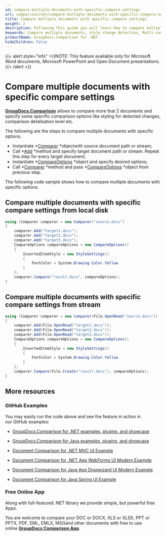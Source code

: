 ```yaml
---
id: compare-multiple-documents-with-specific-compare-settings
url: comparison/net/compare-multiple-documents-with-specific-compare-settings
title: Compare multiple documents with specific compare settings
weight: 2
description: Following this guide you will learn how to compare multiple documents with different customisations - style detection, change comparison detalisation level and more.
keywords: Compare multiple documents, style change detection, Multi-compare files
productName: GroupDocs.Comparison for .NET
hideChildren: False
---
```

{{< alert style="info" >}}NOTE: This feature available only for Microsoft Word documents, Microsoft PowerPoint and Open Document presentations.{{< /alert >}}

# Compare multiple documents with specific compare settings

[**GroupDocs.Comparison**](https://products.groupdocs.com/comparison/net) allows to compare more that 2 documents and specify some specific comparison options like styling for detected changes, comparison detalisation level etc.

The following are the steps to compare multiple documents with specific options.

*   Instantiate *[Comparer](https://apireference.groupdocs.com/net/comparison/groupdocs.comparison/comparer) *objectwith source document path or stream;
*   Call *[Add](https://apireference.groupdocs.com/net/comparison/groupdocs.comparison/comparer/methods/add/index) *method and specify target document path or stream. Repeat this step for every target document;
*   Instantiate *[CompareOptions](https://apireference.groupdocs.com/net/comparison/groupdocs.comparison.options/compareoptions) *object and specify desired options;
*   Call *[Comparer](https://apireference.groupdocs.com/net/comparison/groupdocs.comparison/comparer) *method and pass *[CompareOptions](https://apireference.groupdocs.com/net/comparison/groupdocs.comparison.options/compareoptions) *object from previous step.

The following code sample shows how to compare multiple documents with specific options.

## Compare multiple documents with specific compare settings from local disk

```csharp
using (Comparer comparer = new Comparer("source.docx")
{
	comparer.Add("target1.docx");
    comparer.Add("target2.docx");
    comparer.Add("target3.docx");
	CompareOptions compareOptions = new CompareOptions()
    {
    	InsertedItemStyle = new StyleSettings()
        {
        	FontColor = System.Drawing.Color.Yellow
        }
    };
    comparer.Compare("result.docx", compareOptions);
}
```

## Compare multiple documents with specific compare settings from stream

```csharp
using (Comparer comparer = new Comparer(File.OpenRead("source.docx"))
{
	comparer.Add(File.OpenRead("target1.docx"));
    comparer.Add(File.OpenRead("target2.docx"));
    comparer.Add(File.OpenRead("target3.docx"));
    CompareOptions compareOptions = new CompareOptions()
    {
    	InsertedItemStyle = new StyleSettings()
        {
        	FontColor = System.Drawing.Color.Yellow
        }
    };
    comparer.Compare(File.Create("result.docx"), compareOptions);
}
```

## More resources

### GitHub Examples

You may easily run the code above and see the feature in action in our GitHub examples:

*   [GroupDocs.Comparison for .NET examples, plugins, and showcase](https://github.com/groupdocs-comparison/GroupDocs.Comparison-for-.NET)
    
*   [GroupDocs.Comparison for Java examples, plugins, and showcase](https://github.com/groupdocs-comparison/GroupDocs.Comparison-for-Java)
    
*   [Document Comparison for .NET MVC UI Example](https://github.com/groupdocs-comparison/GroupDocs.Comparison-for-.NET-MVC) 
    
*   [Document Comparison for .NET App WebForms UI Modern Example](https://github.com/groupdocs-comparison/GroupDocs.Comparison-for-.NET-WebForms)
    
*   [Document Comparison for Java App Dropwizard UI Modern Example](https://github.com/groupdocs-comparison/GroupDocs.Comparison-for-Java-Dropwizard)
    
*   [Document Comparison for Java Spring UI Example](https://github.com/groupdocs-comparison/GroupDocs.Comparison-for-Java-Spring)
    

### Free Online App

Along with full-featured .NET library we provide simple, but powerful free Apps.

You are welcome to compare your DOC or DOCX, XLS or XLSX, PPT or PPTX, PDF, EML, EMLX, MSGand other documents with free to use online **[GroupDocs Comparison App](https://products.groupdocs.app/comparison)**.
